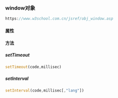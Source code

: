 ### window对象

```js
https://www.w3school.com.cn/jsref/obj_window.asp
```

#### 属性

#### 方法

##### setTimeout

```js
setTimeout(code,millisec)
```

##### setInterval

```js
setInterval(code,millisec[,"lang"])
```

